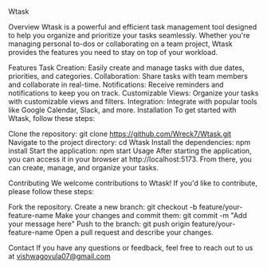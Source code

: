 Wtask

Overview
Wtask is a powerful and efficient task management tool designed to help you organize and prioritize your tasks seamlessly. Whether you're managing personal to-dos or collaborating on a team project, Wtask provides the features you need to stay on top of your workload.

Features
Task Creation: Easily create and manage tasks with due dates, priorities, and categories.
Collaboration: Share tasks with team members and collaborate in real-time.
Notifications: Receive reminders and notifications to keep you on track.
Customizable Views: Organize your tasks with customizable views and filters.
Integration: Integrate with popular tools like Google Calendar, Slack, and more.
Installation
To get started with Wtask, follow these steps:

Clone the repository:
git clone https://github.com/Wreck7/Wtask.git
Navigate to the project directory:
cd Wtask
Install the dependencies:
npm install
Start the application:
npm start
Usage
After starting the application, you can access it in your browser at http://localhost:5173. From there, you can create, manage, and organize your tasks.

Contributing
We welcome contributions to Wtask! If you'd like to contribute, please follow these steps:

Fork the repository.
Create a new branch:
git checkout -b feature/your-feature-name
Make your changes and commit them:
git commit -m "Add your message here"
Push to the branch:
git push origin feature/your-feature-name
Open a pull request and describe your changes.

Contact
If you have any questions or feedback, feel free to reach out to us at vishwagovula07@gmail.com
